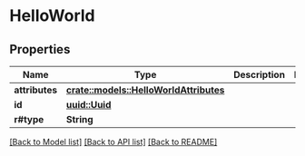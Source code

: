 # HelloWorld

## Properties

Name | Type | Description | Notes
------------ | ------------- | ------------- | -------------
**attributes** | [**crate::models::HelloWorldAttributes**](HelloWorld_attributes.md) |  | 
**id** | [**uuid::Uuid**](uuid::Uuid.md) |  | 
**r#type** | **String** |  | 

[[Back to Model list]](../README.md#documentation-for-models) [[Back to API list]](../README.md#documentation-for-api-endpoints) [[Back to README]](../README.md)


